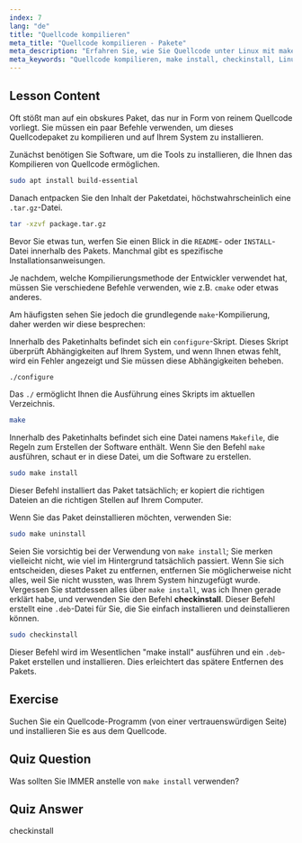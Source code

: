 ```yaml
---
index: 7
lang: "de"
title: "Quellcode kompilieren"
meta_title: "Quellcode kompilieren - Pakete"
meta_description: "Erfahren Sie, wie Sie Quellcode unter Linux mit make, configure und checkinstall kompilieren. Verstehen Sie den Build-Prozess für Anfänger und fortgeschrittene Benutzer."
meta_keywords: "Quellcode kompilieren, make install, checkinstall, Linux kompilieren, build-essential, Linux Tutorial, Anfängerleitfaden"
---
```


## Lesson Content

Oft stößt man auf ein obskures Paket, das nur in Form von reinem Quellcode vorliegt. Sie müssen ein paar Befehle verwenden, um dieses Quellcodepaket zu kompilieren und auf Ihrem System zu installieren.

Zunächst benötigen Sie Software, um die Tools zu installieren, die Ihnen das Kompilieren von Quellcode ermöglichen.

```bash
sudo apt install build-essential
```

Danach entpacken Sie den Inhalt der Paketdatei, höchstwahrscheinlich eine `.tar.gz`-Datei.

```bash
tar -xzvf package.tar.gz
```

Bevor Sie etwas tun, werfen Sie einen Blick in die `README`- oder `INSTALL`-Datei innerhalb des Pakets. Manchmal gibt es spezifische Installationsanweisungen.

Je nachdem, welche Kompilierungsmethode der Entwickler verwendet hat, müssen Sie verschiedene Befehle verwenden, wie z.B. `cmake` oder etwas anderes.

Am häufigsten sehen Sie jedoch die grundlegende `make`-Kompilierung, daher werden wir diese besprechen:

Innerhalb des Paketinhalts befindet sich ein `configure`-Skript. Dieses Skript überprüft Abhängigkeiten auf Ihrem System, und wenn Ihnen etwas fehlt, wird ein Fehler angezeigt und Sie müssen diese Abhängigkeiten beheben.

```bash
./configure
```

Das `./` ermöglicht Ihnen die Ausführung eines Skripts im aktuellen Verzeichnis.

```bash
make
```

Innerhalb des Paketinhalts befindet sich eine Datei namens `Makefile`, die Regeln zum Erstellen der Software enthält. Wenn Sie den Befehl `make` ausführen, schaut er in diese Datei, um die Software zu erstellen.

```bash
sudo make install
```

Dieser Befehl installiert das Paket tatsächlich; er kopiert die richtigen Dateien an die richtigen Stellen auf Ihrem Computer.

Wenn Sie das Paket deinstallieren möchten, verwenden Sie:

```bash
sudo make uninstall
```

Seien Sie vorsichtig bei der Verwendung von `make install`; Sie merken vielleicht nicht, wie viel im Hintergrund tatsächlich passiert. Wenn Sie sich entscheiden, dieses Paket zu entfernen, entfernen Sie möglicherweise nicht alles, weil Sie nicht wussten, was Ihrem System hinzugefügt wurde. Vergessen Sie stattdessen alles über `make install`, was ich Ihnen gerade erklärt habe, und verwenden Sie den Befehl **checkinstall**. Dieser Befehl erstellt eine `.deb`-Datei für Sie, die Sie einfach installieren und deinstallieren können.

```bash
sudo checkinstall
```

Dieser Befehl wird im Wesentlichen "make install" ausführen und ein `.deb`-Paket erstellen und installieren. Dies erleichtert das spätere Entfernen des Pakets.

## Exercise

Suchen Sie ein Quellcode-Programm (von einer vertrauenswürdigen Seite) und installieren Sie es aus dem Quellcode.

## Quiz Question

Was sollten Sie IMMER anstelle von `make install` verwenden?

## Quiz Answer

checkinstall
